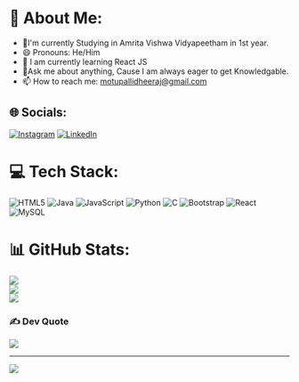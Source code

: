 # 💫 About Me:
- 🔭I'm currently Studying in Amrita Vishwa Vidyapeetham in 1st year.<br>
- 😄 Pronouns: He/Him
- 🌱 I am currently learning React JS<br>
- 💬Ask me about anything, Cause I am always eager to get Knowledgable.
- 📫 How to reach me: motupallidheeraj@gmail.com

## 🌐 Socials:
[![Instagram](https://img.shields.io/badge/Instagram-%23E4405F.svg?logo=Instagram&logoColor=white)](https://instagram.com/https://www.instagram.com/dheerajmotupalli/) [![LinkedIn](https://img.shields.io/badge/LinkedIn-%230077B5.svg?logo=linkedin&logoColor=white)](https://www.linkedin.com/in/dheeraj-motupalli-719a66287/) 

# 💻 Tech Stack:
![HTML5](https://img.shields.io/badge/html5-%23E34F26.svg?style=for-the-badge&logo=html5&logoColor=white) ![Java](https://img.shields.io/badge/java-%23ED8B00.svg?style=for-the-badge&logo=openjdk&logoColor=white) ![JavaScript](https://img.shields.io/badge/javascript-%23323330.svg?style=for-the-badge&logo=javascript&logoColor=%23F7DF1E) ![Python](https://img.shields.io/badge/python-3670A0?style=for-the-badge&logo=python&logoColor=ffdd54) ![C](https://img.shields.io/badge/c-%2300599C.svg?style=for-the-badge&logo=c&logoColor=white) ![Bootstrap](https://img.shields.io/badge/bootstrap-%238511FA.svg?style=for-the-badge&logo=bootstrap&logoColor=white) ![React](https://img.shields.io/badge/react-%2320232a.svg?style=for-the-badge&logo=react&logoColor=%2361DAFB) ![MySQL](https://img.shields.io/badge/mysql-4479A1.svg?style=for-the-badge&logo=mysql&logoColor=white)
# 📊 GitHub Stats:
![](https://github-readme-stats.vercel.app/api?username=CrownDestro&theme=dark&hide_border=false&include_all_commits=true&count_private=false)<br/>
![](https://github-readme-streak-stats.herokuapp.com/?user=CrownDestro&theme=dark&hide_border=false)<br/>
![](https://github-readme-stats.vercel.app/api/top-langs/?username=CrownDestro&theme=dark&hide_border=false&include_all_commits=true&count_private=false&layout=compact)

### ✍️ Dev Quote
![](https://quotes-github-readme.vercel.app/api?type=horizontal&theme=radical)

---
[![](https://visitcount.itsvg.in/api?id=CrownDestro&icon=0&color=0)](https://visitcount.itsvg.in)

<!-- Proudly created with GPRM ( https://gprm.itsvg.in ) -->
